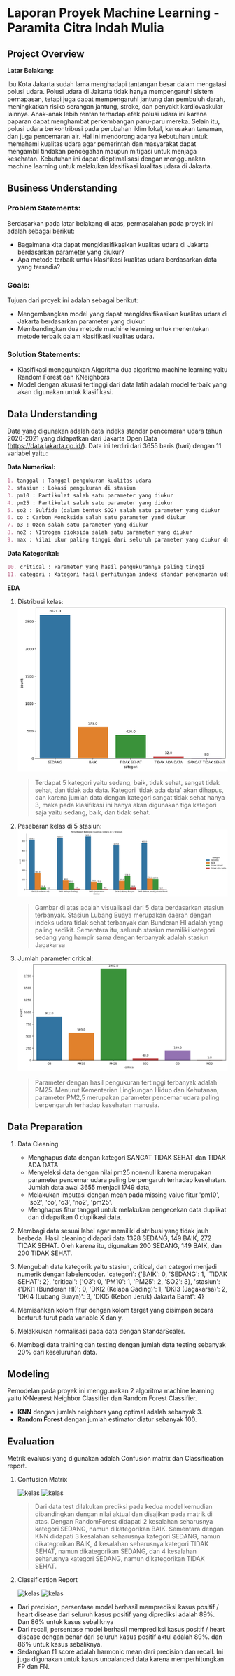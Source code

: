 # Laporan Proyek Machine Learning - Paramita Citra Indah Mulia

## Project Overview

**Latar Belakang:**

Ibu Kota Jakarta sudah lama menghadapi tantangan besar dalam mengatasi polusi udara. Polusi udara di Jakarta tidak hanya mempengaruhi sistem pernapasan, tetapi juga dapat mempengaruhi jantung dan pembuluh darah, meningkatkan risiko serangan jantung, stroke, dan penyakit kardiovaskular lainnya. Anak-anak lebih rentan terhadap efek polusi udara ini karena paparan dapat menghambat perkembangan paru-paru mereka. Selain itu, polusi udara berkontribusi pada perubahan iklim lokal, kerusakan tanaman, dan juga pencemaran air. Hal ini mendorong adanya kebutuhan untuk memahami kualitas udara  agar pemerintah dan masyarakat dapat mengambil tindakan pencegahan maupun mitigasi untuk menjaga kesehatan. Kebutuhan ini dapat dioptimalisasi dengan menggunakan machine learning untuk melakukan klasifikasi kualitas udara di Jakarta.



## Business Understanding
### **Problem Statements:**
Berdasarkan pada latar belakang di atas, permasalahan pada proyek ini adalah sebagai berikut:
- Bagaimana kita dapat mengklasifikasikan kualitas udara di Jakarta berdasarkan parameter yang diukur?
 - Apa metode terbaik untuk klasifikasi kualitas udara berdasarkan data yang tersedia?
    
### **Goals:**
Tujuan dari proyek ini adalah sebagai berikut:
- Mengembangkan model yang dapat mengklasifikasikan kualitas udara di Jakarta berdasarkan parameter yang diukur.
- Membandingkan dua metode machine learning untuk menentukan metode terbaik dalam klasifikasi kualitas udara.
    
### **Solution Statements:**
- Klasifikasi menggunakan Algoritma dua algoritma machine learning yaitu Random Forest dan KNeighbors
- Model dengan akurasi tertinggi dari data latih adalah model terbaik yang akan digunakan untuk klasifikasi. 



## Data Understanding
Data yang digunakan adalah data indeks standar pencemaran udara tahun 2020-2021 yang didapatkan dari Jakarta Open Data (https://data.jakarta.go.id/). Data ini terdiri dari 3655 baris (hari) dengan 11 variabel yaitu:

**Data Numerikal:**
```markdown
1. tanggal : Tanggal pengukuran kualitas udara
2. stasiun : Lokasi pengukuran di stasiun
3. pm10 : Partikulat salah satu parameter yang diukur
4. pm25 : Partikulat salah satu parameter yang diukur
5. so2 : Sulfida (dalam bentuk SO2) salah satu parameter yang diukur
6. co : Carbon Monoksida salah satu parameter yand diukur
7. o3 : Ozon salah satu parameter yang diukur
8. no2 : NItrogen dioksida salah satu parameter yang diukur
9. max : Nilai ukur paling tinggi dari seluruh parameter yang diukur dalam waktu yang sama
```

**Data Kategorikal:**
```markdown
10. critical : Parameter yang hasil pengukurannya paling tinggi
11. categori : Kategori hasil perhitungan indeks standar pencemaran udara
```
**EDA**
1. Distribusi kelas:
   ![gambar](https://github.com/yocimm/air_pollution_classification/blob/main/gambar/jml_per_kat.png?raw=true)

   >Terdapat 5 kategori yaitu sedang, baik, tidak sehat, sangat tidak sehat, dan tidak ada data. Kategori 'tidak ada data' akan dihapus, dan karena jumlah data dengan kategori sangat tidak sehat hanya 3, maka pada klasifikasi ini hanya akan       digunakan tiga kategori saja yaitu sedang, baik, dan tidak sehat.

3. Pesebaran kelas di 5 stasiun:
   ![gambar](https://github.com/yocimm/air_pollution_classification/blob/main/gambar/5_stasiun.png?raw=true)

   >Gambar di atas adalah visualisasi dari 5 data berdasarkan stasiun terbanyak. Stasiun Lubang Buaya merupakan daerah    dengan indeks udara tidak sehat terbanyak dan Bunderan HI adalah yang paling sedikit. Sementara itu, seluruh stasiun memiliki kategori sedang yang hampir sama dengan terbanyak adalah stasiun Jagakarsa

5. Jumlah parameter critical:
   ![gambar](https://github.com/yocimm/air_pollution_classification/blob/main/gambar/titik_critical.png?raw=true)
   >Parameter dengan hasil pengukuran tertinggi terbanyak adalah PM25. Menurut Kementerian Lingkungan Hidup dan Kehutanan, parameter PM2,5 merupakan parameter pencemar udara paling berpengaruh terhadap kesehatan manusia.



## Data Preparation
1. Data Cleaning

    - Menghapus data dengan kategori SANGAT TIDAK SEHAT dan TIDAK ADA DATA
    - Menyeleksi data dengan nilai pm25 non-null karena merupakan parameter pencemar udara paling berpengaruh terhadap kesehatan. Jumlah data awal 3655 menjadi 1749 data,
    - Melakukan imputasi dengan mean pada missing value fitur 'pm10', 'so2', 'co', 'o3', 'no2', 'pm25'.
    - Menghapus fitur tanggal untuk melakukan pengecekan data duplikat dan didapatkan 0 duplikasi data.

2. Membagi data sesuai label agar memiliki distribusi yang tidak jauh berbeda. Hasil cleaning didapati data 1328 SEDANG, 149 BAIK, 272 TIDAK SEHAT. Oleh karena itu, digunakan 200 SEDANG, 149 BAIK, dan 200 TIDAK SEHAT.

3. Mengubah data kategorik yaitu stasiun, critical, dan categori menjadi numerik dengan labelencoder.
   'categori': {'BAIK': 0, 'SEDANG': 1, 'TIDAK SEHAT': 2},
   'critical': {'O3': 0, 'PM10': 1, 'PM25': 2, 'SO2': 3},
   'stasiun': {'DKI1 (Bunderan HI)': 0,
                'DKI2 (Kelapa Gading)': 1,
                'DKI3 (Jagakarsa)': 2,
                'DKI4 (Lubang Buaya)': 3,
                'DKI5 (Kebon Jeruk) Jakarta Barat': 4}

5. Memisahkan kolom fitur dengan kolom target yang disimpan secara berturut-turut pada variable X dan y.

6. Melakkukan normalisasi pada data dengan StandarScaler.

7. Membagi data training dan testing dengan jumlah data testing sebanyak 20% dari keseluruhan data.

## Modeling
Pemodelan pada proyek ini menggunakan 2 algoritma machine learning yaitu K-Nearest Neighbor Classifier dan Random Forest Classifier.
  - **KNN** dengan jumlah neighbors yang optimal adalah sebanyak 3. 
  - **Random Forest** dengan jumlah estimator diatur sebanyak 100.

## Evaluation
Metrik evaluasi yang digunakan adalah Confusion matrix dan Classification report.

1. Confusion Matrix
    
    ![kelas](?raw=true)
    ![kelas](?raw=true)
       
    > Dari data test dilakukan prediksi pada kedua model kemudian dibandingkan dengan nilai aktual dan disajikan pada matrik di atas. Dengan RandomForest didapati 2 kesalahan seharusnya kategori SEDANG, namun dikategorikan BAIK. Sementara dengan KNN didapati 3 kesalahan seharusnya kategori SEDANG, namun dikategorikan BAIK, 4 kesalahan seharusnya kategori TIDAK SEHAT, namun dikategorikan SEDANG, dan 4 kesalahan seharusnya kategori SEDANG, namun dikategorikan TIDAK SEHAT.

3. Classification Report

    ![kelas](?raw=true)
    ![kelas](?raw=true)
        
  - Dari precision, persentase model berhasil memprediksi kasus positif / heart disease dari seluruh kasus positif yang diprediksi adalah 89%. Dan 86% untuk kasus sebaliknya
  - Dari recall, persentase model berhasil memprediksi kasus positif / heart disease dengan benar dari seluruh kasus positif aktul adalah 89%. dan 86% untuk kasus sebaliknya.
  - Sedangkan f1 score adalah harmonic mean dari precision dan recall. Ini juga digunakan untuk kasus unbalanced data karena memperhitungkan FP dan FN.
